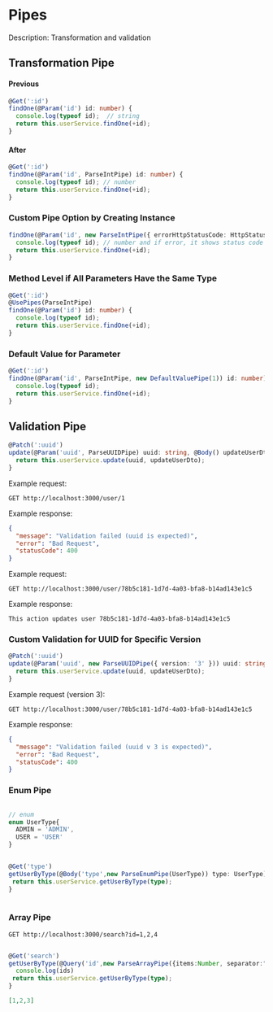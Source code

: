 # Pipes
Description: Transformation and validation

## Transformation Pipe

#### Previous
```typescript
@Get(':id')
findOne(@Param('id') id: number) {
  console.log(typeof id);  // string
  return this.userService.findOne(+id);
}
```

#### After
```typescript
@Get(':id')
findOne(@Param('id', ParseIntPipe) id: number) {
  console.log(typeof id); // number
  return this.userService.findOne(+id);
}
```

### Custom Pipe Option by Creating Instance
```typescript
findOne(@Param('id', new ParseIntPipe({ errorHttpStatusCode: HttpStatus.NOT_FOUND })) id: number) {
  console.log(typeof id); // number and if error, it shows status code 404
  return this.userService.findOne(+id);
}
```

### Method Level if All Parameters Have the Same Type
```typescript
@Get(':id')
@UsePipes(ParseIntPipe)
findOne(@Param('id') id: number) {
  console.log(typeof id);
  return this.userService.findOne(+id);
}
```

### Default Value for Parameter
```typescript
@Get(':id')
findOne(@Param('id', ParseIntPipe, new DefaultValuePipe(1)) id: number) {
  console.log(typeof id);
  return this.userService.findOne(+id);
}
```

## Validation Pipe
```typescript
@Patch(':uuid')
update(@Param('uuid', ParseUUIDPipe) uuid: string, @Body() updateUserDto: UpdateUserDto) {
  return this.userService.update(uuid, updateUserDto);
}
```

Example request:
```http
GET http://localhost:3000/user/1 
```
Example response:
```json
{
  "message": "Validation failed (uuid is expected)",
  "error": "Bad Request",
  "statusCode": 400
}
```

Example request:
```http
GET http://localhost:3000/user/78b5c181-1d7d-4a03-bfa8-b14ad143e1c5
```
Example response:
```
This action updates user 78b5c181-1d7d-4a03-bfa8-b14ad143e1c5
```

### Custom Validation for UUID for Specific Version
```typescript
@Patch(':uuid')
update(@Param('uuid', new ParseUUIDPipe({ version: '3' })) uuid: string, @Body() updateUserDto: UpdateUserDto) {
  return this.userService.update(uuid, updateUserDto);
}
```

Example request (version 3):
```http
GET http://localhost:3000/user/78b5c181-1d7d-4a03-bfa8-b14ad143e1c5
```
Example response:
```json
{
  "message": "Validation failed (uuid v 3 is expected)",
  "error": "Bad Request",
  "statusCode": 400
}
```


### Enum Pipe


```typescript 

// enum
enum UserType{
  ADMIN = 'ADMIN',
  USER = 'USER'
}


@Get('type')
getUserByType(@Body('type',new ParseEnumPipe(UserType)) type: UserType) {
 return this.userService.getUserByType(type);
}
  
```

### Array Pipe

```http
GET http://localhost:3000/search?id=1,2,4
```
```typescript

@Get('search')
getUserByType(@Query('id',new ParseArrayPipe({items:Number, separator:","})) ids: number[]) {
  console.log(ids)
 return this.userService.getUserByType(type);
}

```
  
```json
[1,2,3]

```